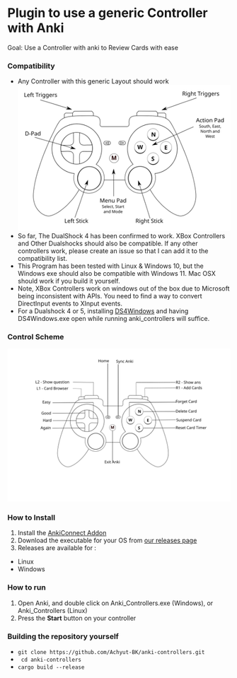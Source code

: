 
# Plugin to use a generic Controller with Anki
Goal: Use a Controller with anki to Review Cards with ease
### Compatibility
- Any Controller with this generic Layout should work
![Generic Controller Layout](https://raw.githubusercontent.com/Achyut-BK/anki-controllers/145d866684e77496c420dda689916b44cc4c2b97/controller_default.svg)
- So far, The DualShock 4 has been confirmed to work. XBox Controllers and Other Dualshocks should also be compatible. If any other controllers work, please create an issue so that I can add it to the compatibility list.
- This Program has been tested with Linux & Windows 10, but the Windows exe should also be compatible with Windows 11. Mac OSX should work if you build it yourself.
- Note, XBox Controllers work on windows out of the box due to Microsoft being inconsistent with APIs. You need to find a way to convert DirectInput events to XInput events.
- For a Dualshock 4 or 5, installing [DS4Windows](https://www.pcgamer.com/how-to-use-a-ps4-controller-on-pc/#section-ds4windows/) and having DS4Windows.exe open while running anki_controllers will suffice.

### Control Scheme
![Controller Button Map](https://raw.githubusercontent.com/Achyut-BK/anki-controllers/145d866684e77496c420dda689916b44cc4c2b97/controller_map.svg)
### How to Install
1. Install the [AnkiConnect Addon](https://ankiweb.net/shared/info/2055492159)
2. Download the executable for your OS from [our releases page](https://github.com/Achyut-BK/anki-controllers)
3. Releases are available for :
 - Linux
 - Windows
### How to run
1. Open Anki, and double click on Anki_Controllers.exe (Windows), or Anki_Controllers (Linux)
2. Press the **Start** button on your controller
### Building the repository yourself
- ```git clone https://github.com/Achyut-BK/anki-controllers.git```
- ``` cd anki-controllers```
- ```cargo build --release```